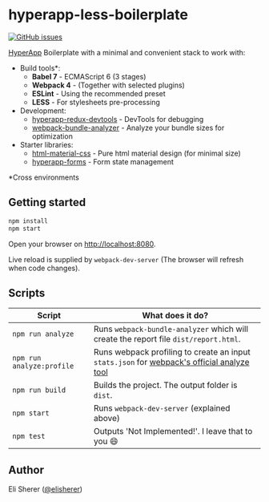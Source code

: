 # hyperapp-less-boilerplate

[![GitHub issues](https://img.shields.io/github/issues/elisherer/hyperapp-less-boilerplate.svg)](https://github.com/elisherer/hyperapp-less-boilerplate/issues)

[HyperApp](https://github.com/hyperapp/hyperapp) Boilerplate with a minimal and convenient stack to work with:
* Build tools*:
  * **Babel 7** - ECMAScript 6 (3 stages)
  * **Webpack 4** - (Together with selected plugins)
  * **ESLint** - Using the recommended preset
  * **LESS** - For stylesheets pre-processing
* Development:
  * [hyperapp-redux-devtools](https://github.com/FrontMen/hyperapp-redux-devtools) - DevTools for debugging
  * [webpack-bundle-analyzer](https://github.com/webpack-contrib/webpack-bundle-analyzer) - Analyze your bundle sizes for optimization
* Starter libraries:
  * [html-material-css](https://github.com/elisherer/html-material-css) - Pure html material design (for minimal size)
  * [hyperapp-forms](https://github.com/elisherer/hyperapp-forms) - Form state management

*Cross environments

## Getting started

```bash
npm install
npm start
```

Open your browser on [http://localhost:8080](http://localhost:8080).

Live reload is supplied by `webpack-dev-server` (The browser will refresh when code changes).

## Scripts

|Script|What does it do?|
|---|---|
|`npm run analyze`|Runs `webpack-bundle-analyzer` which will create the report file `dist/report.html`.
|`npm run analyze:profile`|Runs webpack profiling to create an input `stats.json` for [webpack's official analyze tool](http://webpack.github.io/analyse/)
|`npm run build`|Builds the project. The output folder is `dist`.
|`npm start`|Runs `webpack-dev-server` (explained above)
|`npm test`|Outputs 'Not Implemented!'. I leave that to you 😄

## Author

Eli Sherer ([@elisherer](https://twitter.com/elisherer))